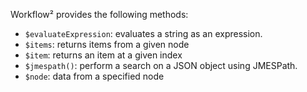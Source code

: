 Workflow² provides the following methods:

- `$evaluateExpression`: evaluates a string as an expression.
- `$items`: returns items from a given node
- `$item`: returns an item at a given index
- `$jmespath()`: perform a search on a JSON object using JMESPath.
- `$node`: data from a specified node
